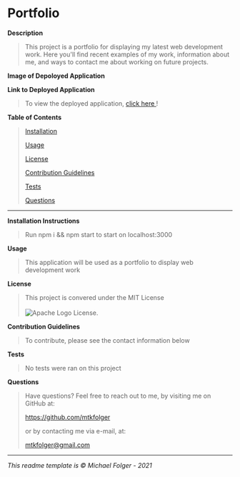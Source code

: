 # Portfolio

**Description**
>This project is a portfolio for displaying my latest web development work. Here you'll find recent examples of my work, information about me, and ways to contact me about working on future projects. 

**Image of Depoloyed Application**
>

**Link to Deployed Application**
>To view the deployed application, <a href="www.google.com"> click here </a>!

**Table of Contents**
>[Installation](#Installation)
>
>[Usage](#Usage)
>
>[License](#License)
>
>[Contribution Guidelines](#Contribution)
>
>[Tests](#Tests)
>
>[Questions](#Questions)
---
**Installation Instructions** <a name="Installation"></a>
> Run npm i && npm start to start on localhost:3000

**Usage** <a name="Usage"></a>
>This application will be used as a portfolio to display web development work

**License** <a name="License"></a>
>This project is convered under the MIT License <br><br>![Apache Logo](https://badgen.net/badge/Licencse/MIT/red?icon=github) License.


**Contribution Guidelines** <a name="Contribution"></a>
>To contribute, please see the contact information below

**Tests** <a name="Tests"></a>
>No tests were ran on this project

**Questions** <a name="Questions"></a>
>Have questions? Feel free to reach out to me, by visiting me on GitHub at:
>
>https://github.com/mtkfolger
>
>or by contacting me via e-mail, at:
>
>mtkfolger@gmail.com

---
*This readme template is © Michael Folger - 2021*
